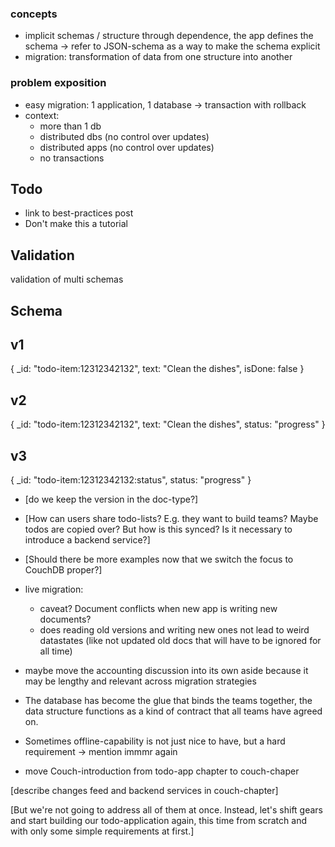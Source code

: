 ### concepts
- implicit schemas / structure through dependence, the app defines the schema
  -> refer to JSON-schema as a way to make the schema explicit
- migration: transformation of data from one structure into another


### problem exposition
- easy migration: 1 application, 1 database
  -> transaction with rollback
- context:
  * more than 1 db
  * distributed dbs (no control over updates)
  * distributed apps (no control over updates)
  * no transactions

## Todo
- link to best-practices post
- Don't make this a tutorial


## Validation
validation of multi schemas

## Schema
## v1
{
  _id: "todo-item:12312342132",
  text: "Clean the dishes",
  isDone: false
}

## v2
{
  _id: "todo-item:12312342132",
  text: "Clean the dishes",
  status: "progress"
}

## v3
{
  _id: "todo-item:12312342132:status",
  status: "progress"
}


- [do we keep the version in the doc-type?]

- [How can users share todo-lists? E.g. they want to build teams? Maybe todos are copied over? But how is this synced? Is it necessary to introduce a backend service?]

- [Should there be more examples now that we switch the focus to CouchDB proper?]

- live migration:
  * caveat? Document conflicts when new app is writing new documents?
  * does reading old versions and writing new ones not lead to weird datastates (like not updated old docs that will have to be ignored for all time)

- maybe move the accounting discussion into its own aside because it may be lengthy and relevant across migration strategies

- The database has become the glue that binds the teams together, the data structure functions as a kind of contract that all teams have agreed on. 

- Sometimes offline-capability is not just nice to have, but a hard requirement -> mention immmr again

- move Couch-introduction from todo-app chapter to couch-chaper

[describe changes feed and backend services in couch-chapter]

[But we're not going to address all of them at once. Instead, let's shift gears and start building our todo-application again, this time from scratch and with only some simple requirements at first.]
